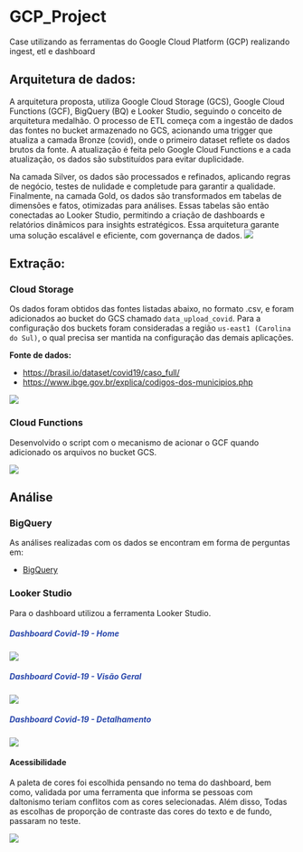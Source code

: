 # GCP_Project
 Case utilizando as ferramentas do Google Cloud Platform (GCP) realizando ingest, etl e dashboard

## Arquitetura de dados:
A arquitetura proposta, utiliza Google Cloud Storage (GCS), Google Cloud Functions (GCF), BigQuery (BQ) e Looker Studio, seguindo o conceito de arquitetura medalhão. O processo de ETL começa com a ingestão de dados das fontes no bucket armazenado no GCS, acionando uma trigger que atualiza a camada Bronze (covid), onde o primeiro dataset reflete os dados brutos da fonte. A atualização é feita pelo Google Cloud Functions e a cada atualização, os dados são substituídos para evitar duplicidade.

Na camada Silver, os dados são processados e refinados, aplicando regras de negócio, testes de nulidade e completude para garantir a qualidade. Finalmente, na camada Gold, os dados são transformados em tabelas de dimensões e fatos, otimizadas para análises. Essas tabelas são então conectadas ao Looker Studio, permitindo a criação de dashboards e relatórios dinâmicos para insights estratégicos. Essa arquitetura garante uma solução escalável e eficiente, com governança de dados.
<img src="/Images/arquitetura_de_dados.png">

## Extração:
### Cloud Storage
Os dados foram obtidos das fontes listadas abaixo, no formato .csv, e foram adicionados ao bucket do GCS chamado `data_upload_covid`. Para a configuração dos buckets foram consideradas a região `us-east1 (Carolina do Sul)`, o qual precisa ser mantida na configuração das demais aplicações.

<b>Fonte de dados:</b>
* https://brasil.io/dataset/covid19/caso_full/
* https://www.ibge.gov.br/explica/codigos-dos-municipios.php

<img src="/Cloud_Storage/gcs_bucket.gif">

### Cloud Functions
Desenvolvido o script com o mecanismo de acionar o GCF quando adicionado os arquivos no bucket GCS.

<img src="/Cloud_Functions/gcf_function.gif">

## Análise
### BigQuery
As análises realizadas com os dados se encontram em forma de perguntas em:

* [BigQuery](/BigQuery)

### Looker Studio
Para o dashboard utilizou a ferramenta Looker Studio.

<h5 style="color: #2846AB">Dashboard Covid-19 - Home</h5>
<img src="/Images/home.png">

<h5 style="color: #2846AB">Dashboard Covid-19 - Visão Geral</h5>
<img src="/Images/visao_geral.png">

<h5 style="color: #2846AB">Dashboard Covid-19 - Detalhamento</h5>
<img src="/Images/detalhamento.png">

#### Acessibilidade
A paleta de cores foi escolhida pensando no tema do dashboard, bem como, validada por uma ferramenta que informa se pessoas com daltonismo teriam conflitos com as cores selecionadas. Além disso, Todas as escolhas de proporção de contraste das cores do texto e de fundo, passaram no teste.

<img src="/Images/acessibilidade.png">
